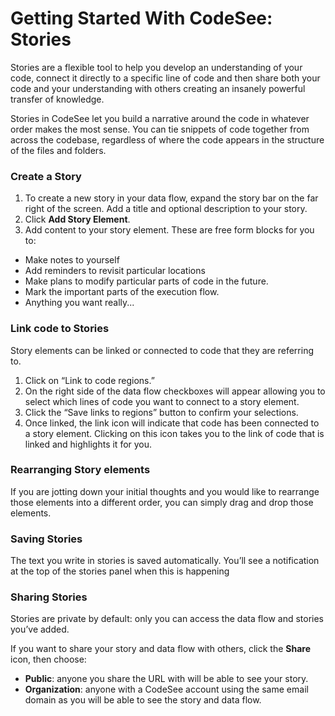 # Getting Started With CodeSee: Stories

Stories are a flexible tool to help you develop an understanding of your code, connect it directly to a specific line of code and then share both your code and your understanding with others creating an insanely powerful transfer of knowledge. 

Stories in CodeSee let you build a narrative around the code in whatever order makes the most sense. You can tie snippets of code together from across the codebase, regardless of where the code appears in the structure of the files and folders.

### Create a Story

1. To create a new story in your data flow, expand the story bar on the far right of the screen. Add a title and optional description to your story.
2. Click **Add Story Element**.
3. Add content to your story element. These are free form blocks for you to:
  * Make notes to yourself 
  * Add reminders to revisit particular locations
  * Make plans to modify particular parts of code in the future. 
  * Mark the important parts of the execution flow.
  * Anything you want really...

### Link code to Stories

Story elements can be linked or connected to code that they are referring to. 
1. Click on “Link to code regions.”
2. On the right side of the data flow checkboxes will appear allowing you to select which lines of code you want to connect to a story element.
3. Click the “Save links to regions” button to confirm your selections.
4. Once linked, the link icon will indicate that code has been connected to a story element. Clicking on this icon takes you to the link of code that is linked and highlights it for you. 

### Rearranging Story elements

If you are jotting down your initial thoughts and you would like to rearrange those elements into a different order, you can simply drag and drop those elements.

### Saving Stories

The text you write in stories is saved automatically. You’ll see a notification at the top of the stories panel when this is happening

### Sharing Stories

Stories are private by default: only you can access the data flow and stories you’ve added. 

If you want to share your story and data flow with others, click the **Share** icon, then choose:

* **Public**: anyone you share the URL with will be able to see your story. 
* **Organization**: anyone with a CodeSee account using the same email domain as you will be able to see the story and data flow.
